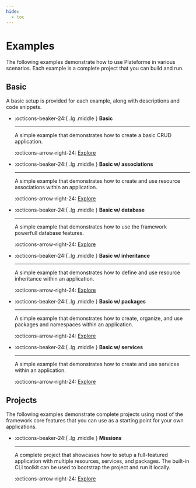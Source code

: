 ```yaml
---
hide:
  - toc
---
```


# Examples

The following examples demonstrate how to use Plateforme in various scenarios. Each example is a complete project that you can build and run.

## Basic

A basic setup is provided for each example, along with descriptions and code snippets.

<div class="grid cards" markdown>

-   :octicons-beaker-24:{ .lg .middle } **Basic**

    ---

    A simple example that demonstrates how to create a basic CRUD application.

    :octicons-arrow-right-24: [Explore](basic.md)

-   :octicons-beaker-24:{ .lg .middle } **Basic w/ associations**

    ---

    A simple example that demonstrates how to create and use resource associations within an application.

    :octicons-arrow-right-24: [Explore](basic-associations.md)

-   :octicons-beaker-24:{ .lg .middle } **Basic w/ database**

    ---

    A simple example that demonstrates how to use the framework powerfull database features.

    :octicons-arrow-right-24: [Explore](basic-database.md)

-   :octicons-beaker-24:{ .lg .middle } **Basic w/ inheritance**

    ---

    A simple example that demonstrates how to define and use resource inheritance within an application.

    :octicons-arrow-right-24: [Explore](basic-inheritance.md)

-   :octicons-beaker-24:{ .lg .middle } **Basic w/ packages**

    ---

    A simple example that demonstrates how to create, organize, and use packages and namespaces within an application.

    :octicons-arrow-right-24: [Explore](basic-packages.md)

-   :octicons-beaker-24:{ .lg .middle } **Basic w/ services**

    ---

    A simple example that demonstrates how to create and use services within an application.

    :octicons-arrow-right-24: [Explore](basic-services.md)

</div>

## Projects

The following examples demonstrate complete projects using most of the framework core features that you can use as a starting point for your own applications.

<div class="grid cards" markdown>

-   :octicons-beaker-24:{ .lg .middle } **Missions**

    ---

    A complete project that showcases how to setup a full-featured application with multiple resources, services, and packages. The built-in CLI toolkit can be used to bootstrap the project and run it locally.

    :octicons-arrow-right-24: [Explore](missions.md)

</div>
